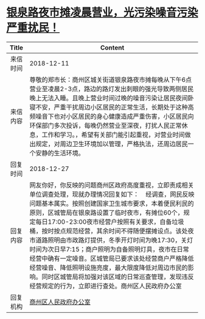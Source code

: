# <a href="http://www.shangluo.gov.cn/zmhd/ldxxxx.jsp?urltype=leadermail.LeaderMailContentUrl&wbtreeid=1112&leadermailid=5059">银泉路夜市摊凌晨营业，光污染噪音污染严重扰民！</a>
| Title |                                                                                                                                                                   Content                                                                                                                                                                   |
|:-----:|---------------------------------------------------------------------------------------------------------------------------------------------------------------------------------------------------------------------------------------------------------------------------------------------------------------------------------------------|
| 来信时间  | 2018-12-11                                                                                                                                                                                                                                                                                                                                  |
| 来信内容  | 尊敬的郑市长：商州区城关街道银泉路夜市摊每晚从下午6点营业至凌晨2-3点，路边的路灯发出刺眼的强光导致两侧居民晚上无法入睡。且晚上营业时间过晚的噪音污染让居民夜间卧寝不安，严重干扰周边小区居民的正常生活，长期处于这种高频噪音下也对小区居民的身心健康造成严重伤害，小区居民向环保部门多次投诉，每晚仍然营业至深夜，打扰人民正常休息，工作和学习。，希望有关部门能引起重视，对营业时间做出规定，对周边卫生环境加以管理，严格执法，还周边居民一个安静的生活环境。                                                                                                           |
| 回复时间  | 2018-12-27                                                                                                                                                                                                                                                                                                                                  |
| 回复内容  | 网友你好，你反映的问题商州区政府高度重视，立即责成相关单位调查处理，现就办理情况回复如下：    经调查，网民反映问题基本属实。按照创建国家卫生城市要求，本着便民利民的原则，区城管局在银泉路设置了临时夜市，有摊位60个，规定每日17:00-23:00夜市经营户按照有关要求，自备垃圾桶，按时按点规范经营，其余时间不得随便摆摊设点。该处夜市道路照明由市政路灯提供，冬季开灯时间为晚17:30，关灯时间为次日早7:15；商户照明为自备照明灯具，夜市在日常经营中确有一定噪音。区城管局已要求该处经营商户严格降低经营噪音、降低照明设施亮度，最大限度降低对周边市民的影响。同时区城管局将加强对该区域的日常巡查管理，发现违反经营规定的行为，立即进行查处。商州区人民政府办公室 |
| 回复机构  | <a href="../../categories/agencies/商州区人民政府办公室.md">商州区人民政府办公室</a>                                                                                                                                                                                                                                                                            |